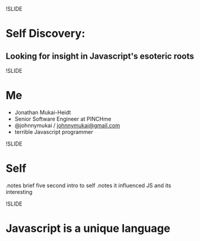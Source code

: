 !SLIDE
# Self Discovery:
## Looking for insight in Javascript's esoteric roots

!SLIDE
# Me
- Jonathan Mukai-Heidt
- Senior Software Engineer at PINCHme
- @johnnymukai / johnnymukai@gmail.com
- terrible Javascript programmer

!SLIDE
# Self
.notes brief five second intro to self
.notes it influenced JS and its interesting

!SLIDE
# Javascript is a unique language
